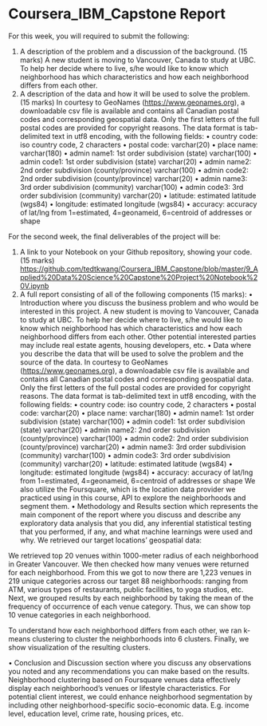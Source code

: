 # Coursera_IBM_Capstone Report

For this week, you will required to submit the following:
1.	A description of the problem and a discussion of the background. (15 marks)
A new student is moving to Vancouver, Canada to study at UBC. To help her decide where to live, s/he would like to know which neighborhood has which characteristics and how each neighborhood differs from each other.
2.	A description of the data and how it will be used to solve the problem. (15 marks)
In courtesy to GeoNames (https://www.geonames.org), a downloadable csv file is available and contains all Canadian postal codes and corresponding geospatial data. Only the first letters of the full postal codes are provided for copyright reasons. The data format is tab-delimited text in utf8 encoding, with the following fields:
•	country code: iso country code, 2 characters
•	postal code: varchar(20)
•	place name: varchar(180)
•	admin name1: 1st order subdivision (state) varchar(100)
•	admin code1: 1st order subdivision (state) varchar(20)
•	admin name2: 2nd order subdivision (county/province) varchar(100)
•	admin code2: 2nd order subdivision (county/province) varchar(20)
•	admin name3: 3rd order subdivision (community) varchar(100)
•	admin code3: 3rd order subdivision (community) varchar(20)
•	latitude: estimated latitude (wgs84)
•	longitude: estimated longitude (wgs84)
•	accuracy: accuracy of lat/lng from 1=estimated, 4=geonameid, 6=centroid of addresses or shape

For the second week, the final deliverables of the project will be:
1.	A link to your Notebook on your Github repository, showing your code. (15 marks)
https://github.com/tedtkwang/Coursera_IBM_Capstone/blob/master/9_Applied%20Data%20Science%20Capstone%20Project%20Notebook%20V.ipynb
2.	A full report consisting of all of the following components (15 marks):
•	Introduction where you discuss the business problem and who would be interested in this project.
A new student is moving to Vancouver, Canada to study at UBC. To help her decide where to live, s/he would like to know which neighborhood has which characteristics and how each neighborhood differs from each other. Other potential interested parties may include real estate agents, housing developers, etc.
•	Data where you describe the data that will be used to solve the problem and the source of the data.
In courtesy to GeoNames (https://www.geonames.org), a downloadable csv file is available and contains all Canadian postal codes and corresponding geospatial data. Only the first letters of the full postal codes are provided for copyright reasons. The data format is tab-delimited text in utf8 encoding, with the following fields:
•	country code: iso country code, 2 characters
•	postal code: varchar(20)
•	place name: varchar(180)
•	admin name1: 1st order subdivision (state) varchar(100)
•	admin code1: 1st order subdivision (state) varchar(20)
•	admin name2: 2nd order subdivision (county/province) varchar(100)
•	admin code2: 2nd order subdivision (county/province) varchar(20)
•	admin name3: 3rd order subdivision (community) varchar(100)
•	admin code3: 3rd order subdivision (community) varchar(20)
•	latitude: estimated latitude (wgs84)
•	longitude: estimated longitude (wgs84)
•	accuracy: accuracy of lat/lng from 1=estimated, 4=geonameid, 6=centroid of addresses or shape
We also utilize the Foursquare, which is the location data provider we practiced using in this course, API to explore the neighborhoods and segment them.
•	Methodology and Results section which represents the main component of the report where you discuss and describe any exploratory data analysis that you did, any inferential statistical testing that you performed, if any, and what machine learnings were used and why.
We retrieved our target locations’ geospatial data:
 
 
We retrieved top 20 venues within 1000-meter radius of each neighborhood in Greater Vancouver. We then checked how many venues were returned for each neighborhood. From this we got to now there are 1,223 venues in 219 unique categories across our target 88 neighborhoods: ranging from ATM, various types of restaurants, public facilities, to yoga studios, etc.
Next, we grouped results by each neighborhood by taking the mean of the frequency of occurrence of each venue category. Thus, we can show top 10 venue categories in each neighborhood.
 
To understand how each neighborhood differs from each other, we ran k-means clustering to cluster the neighborhoods into 6 clusters. Finally, we show visualization of the resulting clusters.
 

•	Conclusion and Discussion section where you discuss any observations you noted and any recommendations you can make based on the results.
Neighborhood clustering based on Foursquare venues data effectively display each neighborhood’s venues or lifestyle characteristics.
For potential client interest, we could enhance neighborhood segmentation by including other neighborhood-specific socio-economic data. E.g. income level, education level, crime rate, housing prices, etc.

